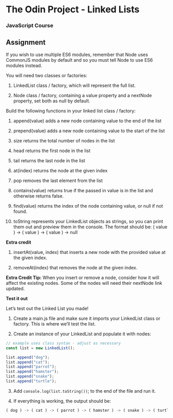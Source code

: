 # The Odin Project - Linked Lists

### JavaScript Course

## Assignment

If you wish to use multiple ES6 modules, remember that Node uses CommonJS modules by default and so you must tell Node to use ES6 modules instead.

You will need two classes or factories:

1. LinkedList class / factory, which will represent the full list.

2. Node class / factory, containing a value property and a nextNode property, set both as null by default.

Build the following functions in your linked list class / factory:

1. append(value) adds a new node containing value to the end of the list

2. prepend(value) adds a new node containing value to the start of the list

3. size returns the total number of nodes in the list

4. head returns the first node in the list

5. tail returns the last node in the list

6. at(index) returns the node at the given index

7. pop removes the last element from the list

8. contains(value) returns true if the passed in value is in the list and otherwise returns false.

9. find(value) returns the index of the node containing value, or null if not found.

10. toString represents your LinkedList objects as strings, so you can print them out and preview them in the console. The format should be: ( value ) -> ( value ) -> ( value ) -> null

**Extra credit**

1. insertAt(value, index) that inserts a new node with the provided value at the given index.

2. removeAt(index) that removes the node at the given index.

**Extra Credit Tip:** When you insert or remove a node, consider how it will affect the existing nodes. Some of the nodes will need their nextNode link updated.

**Test it out**

Let’s test out the Linked List you made!

1. Create a main.js file and make sure it imports your LinkedList class or factory. This is where we’ll test the list.

2. Create an instance of your LinkedList and populate it with nodes:

```javascript
// example uses class syntax - adjust as necessary
const list = new LinkedList();

list.append("dog");
list.append("cat");
list.append("parrot");
list.append("hamster");
list.append("snake");
list.append("turtle");
```

3. Add `console.log(list.toString())`; to the end of the file and run it.

4. If everything is working, the output should be:

```javascript
( dog ) -> ( cat ) -> ( parrot ) -> ( hamster ) -> ( snake ) -> ( turtle ) -> null
```
